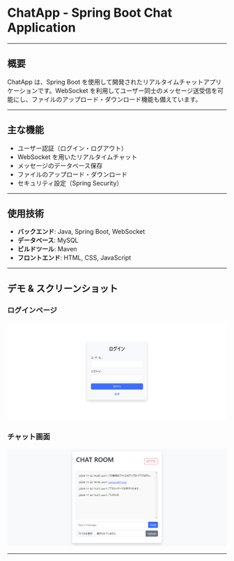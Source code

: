 # ChatApp - Spring Boot Chat Application

---

## 概要

ChatApp は、Spring Boot を使用して開発されたリアルタイムチャットアプリケーションです。WebSocket を利用してユーザー同士のメッセージ送受信を可能にし、ファイルのアップロード・ダウンロード機能も備えています。

---

## 主な機能

- ユーザー認証（ログイン・ログアウト）
- WebSocket を用いたリアルタイムチャット
- メッセージのデータベース保存
- ファイルのアップロード・ダウンロード
- セキュリティ設定（Spring Security）

---

## 使用技術

- **バックエンド**: Java, Spring Boot, WebSocket
- **データベース**: MySQL
- **ビルドツール**: Maven
- **フロントエンド**: HTML, CSS, JavaScript

---

## デモ & スクリーンショット

### ログインページ

![Login Page](doc/images/login_page.png)

### チャット画面

![Chat Screen](doc/images/chat_screen.png)

---
